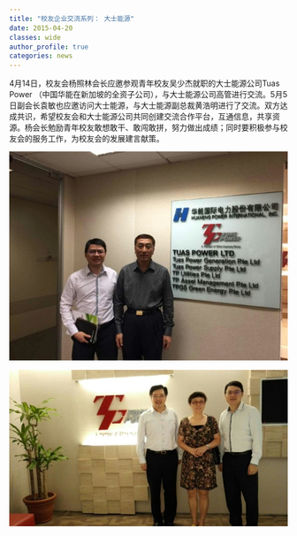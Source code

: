 ```yaml
---
title: "校友企业交流系列： 大士能源"
date: 2015-04-20
classes: wide
author_profile: true
categories: news
---
```


4月14日，校友会杨照林会长应邀参观青年校友吴少杰就职的大士能源公司Tuas Power （中国华能在新加坡的全资子公司），与大士能源公司高管进行交流。5月5日副会长袁敏也应邀访问大士能源，与大士能源副总裁黄浩明进行了交流。双方达成共识，希望校友会和大士能源公司共同创建交流合作平台，互通信息，共享资源。杨会长勉励青年校友敢想敢干、敢闯敢拼，努力做出成绩；同时要积极参与校友会的服务工作，为校友会的发展建言献策。

![](/assets/images/20150420a.jpg)

![](/assets/images/20150420b.jpg)

